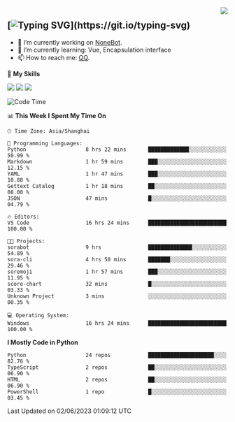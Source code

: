 <a href="#">
  <img align="right" src="https://github-readme-stats.vercel.app/api?username=mute23-code&count_private=true&show_icons=true&bg_color=15,f2f7fd,E0EAFC" />
</a>

[![Typing SVG](https://readme-typing-svg.herokuapp.com?size=25&duration=2500&color=8C43EA&vCenter=true&width=200&height=40&lines=Hi+there+%F0%9F%91%8B%F0%9F%8F%BB;I'm+mute.)](https://git.io/typing-svg)
-----


- 🔭 I’m currently working on [NoneBot](https://github.com/nonebot).
- 🌱 I’m currently learning: Vue, Encapsulation interface
- 📫 How to reach me: [QQ](http://wpa.qq.com/msgrd?v=3&uin=2740324073&site=qq&menu=yes).


🌟 **My Skills** 

![](https://img.shields.io/badge/-Python-3e74a2?style=flat-square&logo=Python&logoColor=fff)
![](https://img.shields.io/badge/-Node.js-339933?style=flat-square&logo=Node.js&logoColor=fff)
![](https://img.shields.io/badge/-Vue-4fc08d?style=flat-square&logo=Vue.js&logoColor=fff)

<!--START_SECTION:waka-->
![Code Time](http://img.shields.io/badge/Code%20Time-168%20hrs%2027%20mins-blue)

📊 **This Week I Spent My Time On** 

```text
🕑︎ Time Zone: Asia/Shanghai

💬 Programming Languages: 
Python                   8 hrs 22 mins       █████████████░░░░░░░░░░░░   50.99 % 
Markdown                 1 hr 59 mins        ███░░░░░░░░░░░░░░░░░░░░░░   12.15 % 
YAML                     1 hr 47 mins        ███░░░░░░░░░░░░░░░░░░░░░░   10.88 % 
Gettext Catalog          1 hr 18 mins        ██░░░░░░░░░░░░░░░░░░░░░░░   08.00 % 
JSON                     47 mins             █░░░░░░░░░░░░░░░░░░░░░░░░   04.79 % 

🔥 Editors: 
VS Code                  16 hrs 24 mins      █████████████████████████   100.00 % 

🐱‍💻 Projects: 
sorabot                  9 hrs               ██████████████░░░░░░░░░░░   54.89 % 
sora-cli                 4 hrs 50 mins       ███████░░░░░░░░░░░░░░░░░░   29.46 % 
soremoji                 1 hr 57 mins        ███░░░░░░░░░░░░░░░░░░░░░░   11.95 % 
score-chart              32 mins             █░░░░░░░░░░░░░░░░░░░░░░░░   03.33 % 
Unknown Project          3 mins              ░░░░░░░░░░░░░░░░░░░░░░░░░   00.35 % 

💻 Operating System: 
Windows                  16 hrs 24 mins      █████████████████████████   100.00 % 
```

**I Mostly Code in Python** 

```text
Python                   24 repos            █████████████████████░░░░   82.76 % 
TypeScript               2 repos             ██░░░░░░░░░░░░░░░░░░░░░░░   06.90 % 
HTML                     2 repos             ██░░░░░░░░░░░░░░░░░░░░░░░   06.90 % 
PowerShell               1 repo              █░░░░░░░░░░░░░░░░░░░░░░░░   03.45 % 
```




 Last Updated on 02/06/2023 01:09:12 UTC
<!--END_SECTION:waka-->
